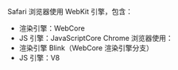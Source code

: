 Safari 浏览器使用 WebKit 引擎，包含：
  * 渲染引擎：WebCore
  * JS 引擎：JavaScriptCore
Chrome 浏览器使用：
  * 渲染引擎 Blink（WebCore 渲染引擎分支）
  * JS 引擎：V8
